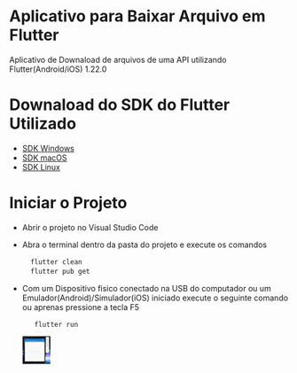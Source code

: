﻿# Aplicativo para Baixar Arquivo em Flutter

Aplicativo de Downaload de arquivos de uma API utilizando Flutter(Android/iOS) 1.22.0

# Downaload do SDK do Flutter Utilizado

- [SDK Windows](https://storage.googleapis.com/flutter_infra_release/releases/stable/windows/flutter_windows_1.22.0-stable.zip)
- [SDK macOS](https://storage.googleapis.com/flutter_infra_release/releases/stable/macos/flutter_macos_1.22.0-stable.zip)
- [SDK Linux](https://storage.googleapis.com/flutter_infra_release/releases/stable/linux/flutter_linux_1.22.0-stable.tar.xz)

# Iniciar o Projeto
- Abrir o projeto no Visual Studio Code
- Abra o terminal dentro da pasta do projeto e execute os comandos
  ```sh
    flutter clean
    flutter pub get
  ```
- Com um Dispositivo fisico conectado na USB do computador ou um Emulador(Android)/Simulador(iOS) iniciado execute o seguinte comando ou aprenas pressione a tecla F5
     ```sh
        flutter run
     ```
     
   <img src="https://raw.githubusercontent.com/thiiagofernando/downloadarquivoflutter/main/gitapparquivo.gif" width="50" height="50"/>
